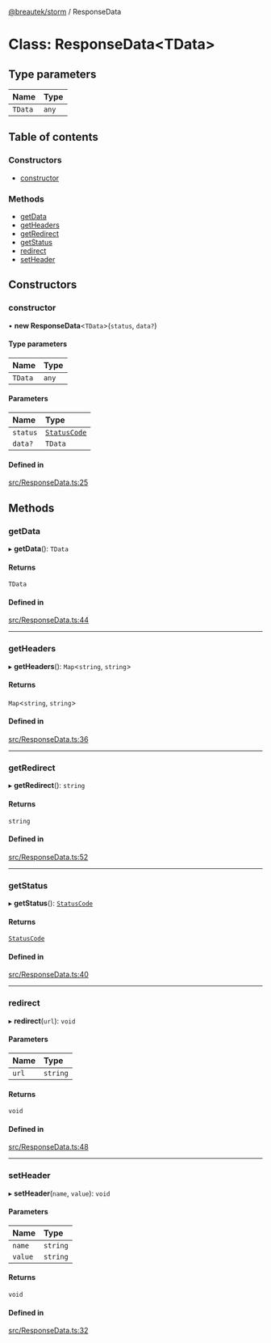 [@breautek/storm](../README.md) / ResponseData

# Class: ResponseData<TData\>

## Type parameters

| Name | Type |
| :------ | :------ |
| `TData` | `any` |

## Table of contents

### Constructors

- [constructor](ResponseData.md#constructor)

### Methods

- [getData](ResponseData.md#getdata)
- [getHeaders](ResponseData.md#getheaders)
- [getRedirect](ResponseData.md#getredirect)
- [getStatus](ResponseData.md#getstatus)
- [redirect](ResponseData.md#redirect)
- [setHeader](ResponseData.md#setheader)

## Constructors

### constructor

• **new ResponseData**<`TData`\>(`status`, `data?`)

#### Type parameters

| Name | Type |
| :------ | :------ |
| `TData` | `any` |

#### Parameters

| Name | Type |
| :------ | :------ |
| `status` | [`StatusCode`](../enums/StatusCode.md) |
| `data?` | `TData` |

#### Defined in

[src/ResponseData.ts:25](https://github.com/breautek/storm/blob/d45307d/src/ResponseData.ts#L25)

## Methods

### getData

▸ **getData**(): `TData`

#### Returns

`TData`

#### Defined in

[src/ResponseData.ts:44](https://github.com/breautek/storm/blob/d45307d/src/ResponseData.ts#L44)

___

### getHeaders

▸ **getHeaders**(): `Map`<`string`, `string`\>

#### Returns

`Map`<`string`, `string`\>

#### Defined in

[src/ResponseData.ts:36](https://github.com/breautek/storm/blob/d45307d/src/ResponseData.ts#L36)

___

### getRedirect

▸ **getRedirect**(): `string`

#### Returns

`string`

#### Defined in

[src/ResponseData.ts:52](https://github.com/breautek/storm/blob/d45307d/src/ResponseData.ts#L52)

___

### getStatus

▸ **getStatus**(): [`StatusCode`](../enums/StatusCode.md)

#### Returns

[`StatusCode`](../enums/StatusCode.md)

#### Defined in

[src/ResponseData.ts:40](https://github.com/breautek/storm/blob/d45307d/src/ResponseData.ts#L40)

___

### redirect

▸ **redirect**(`url`): `void`

#### Parameters

| Name | Type |
| :------ | :------ |
| `url` | `string` |

#### Returns

`void`

#### Defined in

[src/ResponseData.ts:48](https://github.com/breautek/storm/blob/d45307d/src/ResponseData.ts#L48)

___

### setHeader

▸ **setHeader**(`name`, `value`): `void`

#### Parameters

| Name | Type |
| :------ | :------ |
| `name` | `string` |
| `value` | `string` |

#### Returns

`void`

#### Defined in

[src/ResponseData.ts:32](https://github.com/breautek/storm/blob/d45307d/src/ResponseData.ts#L32)

